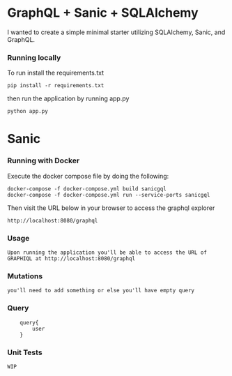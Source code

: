 # GraphQL + Sanic + SQLAlchemy

I wanted to create a simple minimal starter utilizing SQLAlchemy, Sanic, and GraphQL.

### Running locally

To run install the requirements.txt 
    
    pip install -r requirements.txt


then run the application by running app.py

    python app.py

# Sanic

### Running with Docker
Execute the docker compose file by doing the following:

    docker-compose -f docker-compose.yml build sanicgql
    docker-compose -f docker-compose.yml run --service-ports sanicgql
Then visit the URL below in your browser to access the graphql explorer
    
    http://localhost:8080/graphql
### Usage

    Upon running the application you'll be able to access the URL of GRAPHIQL at http://localhost:8080/graphql
### Mutations
    you'll need to add something or else you'll have empty query
### Query
    
        query{
            user
        }
### Unit Tests
    
    WIP
